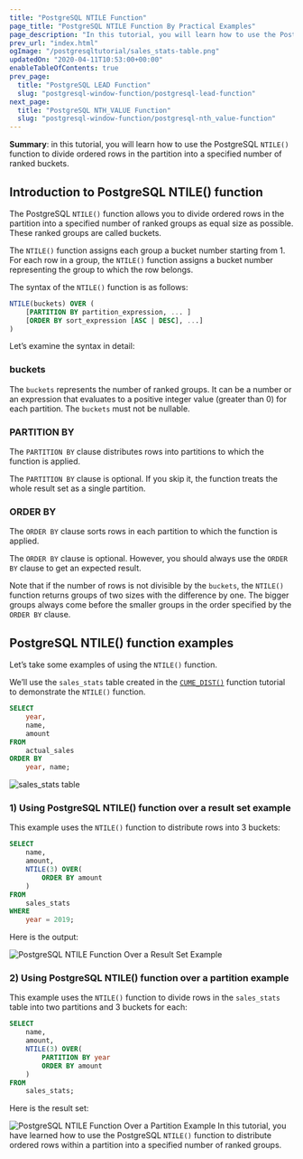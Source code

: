 ```yaml
---
title: "PostgreSQL NTILE Function"
page_title: "PostgreSQL NTILE Function By Practical Examples"
page_description: "In this tutorial, you will learn how to use the PostgreSQL NTILE() function to divide ordered rows in the partition into a specified number of ranked buckets."
prev_url: "index.html"
ogImage: "/postgresqltutorial/sales_stats-table.png"
updatedOn: "2020-04-11T10:53:00+00:00"
enableTableOfContents: true
prev_page: 
  title: "PostgreSQL LEAD Function"
  slug: "postgresql-window-function/postgresql-lead-function"
next_page: 
  title: "PostgreSQL NTH_VALUE Function"
  slug: "postgresql-window-function/postgresql-nth_value-function"
---
```





**Summary**: in this tutorial, you will learn how to use the PostgreSQL `NTILE()` function to divide ordered rows in the partition into a specified number of ranked buckets.


## Introduction to PostgreSQL NTILE() function

The PostgreSQL `NTILE()` function allows you to divide ordered rows in the partition into a specified number of ranked groups as equal size as possible. These ranked groups are called buckets.

The `NTILE()` function assigns each group a bucket number starting from 1\. For each row in a group, the `NTILE()` function assigns a bucket number representing the group to which the row belongs.

The syntax of the `NTILE()` function is as follows:


```sql
NTILE(buckets) OVER (
    [PARTITION BY partition_expression, ... ]
    [ORDER BY sort_expression [ASC | DESC], ...]
)

```
Let’s examine the syntax in detail:


### buckets

The `buckets` represents the number of ranked groups. It can be a number or an expression that evaluates to a positive integer value (greater than 0\) for each partition. The `buckets` must not be nullable.


### PARTITION BY

The `PARTITION BY` clause distributes rows into partitions to which the function is applied.

The `PARTITION BY` clause is optional. If you skip it, the function treats the whole result set as a single partition.


### ORDER BY

The `ORDER BY` clause sorts rows in each partition to which the function is applied.

The `ORDER BY` clause is optional. However, you should always use the `ORDER BY` clause to get an expected result.

Note that if the number of rows is not divisible by the `buckets`, the `NTILE()` function returns groups of two sizes with the difference by one. The bigger groups always come before the smaller groups in the order specified by the `ORDER BY` clause.


## PostgreSQL NTILE() function examples

Let’s take some examples of using the `NTILE()` function.

We’ll use the `sales_stats` table created in the [`CUME_DIST()`](postgresql-cume_dist-function) function tutorial to demonstrate the `NTILE()` function.


```sql
SELECT 
	year,
	name,
	amount
FROM 
	actual_sales
ORDER BY 
	year, name;
```
![sales_stats table](/postgresqltutorial/sales_stats-table.png)
### 1\) Using PostgreSQL NTILE() function over a result set example

This example uses the `NTILE()` function to distribute rows into 3 buckets:


```sql
SELECT 
	name,
	amount,
	NTILE(3) OVER(
		ORDER BY amount
	)
FROM
	sales_stats
WHERE
	year = 2019;

```
Here is the output:


![PostgreSQL NTILE Function Over a Result Set Example](/postgresqltutorial/PostgreSQL-NTILE-Function-Over-a-Result-Set-Example.png)

### 2\) Using PostgreSQL NTILE() function over a partition example

This example uses the `NTILE()` function to divide rows in the `sales_stats` table into two partitions and 3 buckets for each:


```sql
SELECT 
	name,
	amount,
	NTILE(3) OVER(
		PARTITION BY year
		ORDER BY amount
	)
FROM
	sales_stats;

```
Here is the result set:


![PostgreSQL NTILE Function Over a Partition Example](/postgresqltutorial/PostgreSQL-NTILE-Function-Over-a-Partition-Example.png)
In this tutorial, you have learned how to use the PostgreSQL `NTILE()` function to distribute ordered rows within a partition into a specified number of ranked groups.

